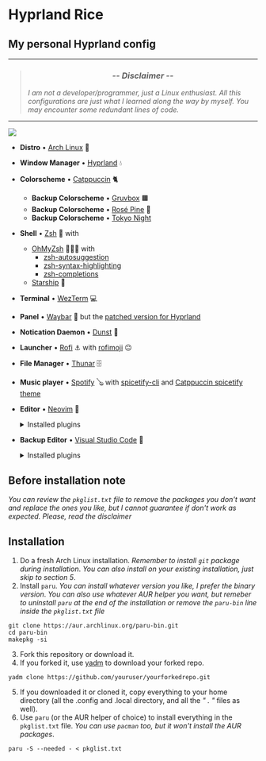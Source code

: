 # Hyprland Rice
## My personal Hyprland config
___
> ### <div align="center">*-- Disclaimer --*   </div>
> *I am not a developer/programmer, just a Linux enthusiast. All this configurations are just what I learned along the way by myself. You may encounter some redundant lines of code.*
___
<img src="https://i.imgur.com/JhX9fEu.jpg">

* **Distro** • [Arch Linux](https://archlinux.org/) 🐧
* **Window Manager** • [Hyprland](https://hyprland.org/) 💧
* **Colorscheme** • [Catppuccin](https://github.com/catppuccin) 🐈
  * **Backup Colorscheme** • [Gruvbox](https://github.com/sainnhe/gruvbox-material) 🟫
  * **Backup Colorscheme** • [Rosé Pine](https://rosepinetheme.com/) 🌹
  * **Backup Colorscheme** • [Tokyo Night]() 
* **Shell** • [Zsh](https://www.zsh.org) 🐚 with
  * [OhMyZsh](https://ohmyz.sh/) 🧑‍🤝‍🧑 with
    * [zsh-autosuggestion](https://github.com/zsh-users/zsh-autosuggestions)
    * [zsh-syntax-highlighting](https://github.com/zsh-users/zsh-syntax-highlighting)
    * [zsh-completions](https://github.com/zsh-users/zsh-completions)
  * [Starship](https://github.com/starship/starship) 🚀
* **Terminal** • [WezTerm](https://github.com/wez/wezterm) 💻
* **Panel** • [Waybar](https://github.com/Alexays/Waybar) 🍫 but the [patched version for Hyprland](https://aur.archlinux.org/packages/waybar-hyprland-git)
* **Notication Daemon** • [Dunst](https://github.com/dunst-project/dunst) 🔔
* **Launcher** • [Rofi](https://github.com/davatorium/rofi) ⚓ with [rofimoji](https://github.com/fdw/rofimoji) 😐
* **File Manager** • [Thunar](https://archlinux.org/packages/extra/x86_64/thunar/) 🗄️
* **Music player** • [Spotify](https://open.spotify.com/) 🪕 with [spicetify-cli](https://spicetify.app/) and [Catppuccin spicetify theme](https://github.com/catppuccin/spicetify)
* **Editor** • [Neovim](https://neovim.io/) 📝  
  <details>
  <summary>Installed plugins</summary>

    * [Packer](https://github.com/wbthomason/packer.nvim)
    * [lualine](https://github.com/nvim-lualine/lualine.nvim)
    * [nvim-treesitter](https://github.com/nvim-treesitter/nvim-treesitter)
    * [bufferline](https://github.com/akinsho/bufferline.nvim)
    * [nvim-tree.lua](https://github.com/nvim-tree/nvim-tree.lua)
    * [nvim-ts-autotag](https://github.com/windwp/nvim-ts-autotag)
    * [nvim-ts-rainbow](https://github.com/HiPhish/nvim-ts-rainbow2)
    * [nvim-autopairs](https://github.com/windwp/nvim-autopairs)
    * [which-key](https://github.com/folke/which-key.nvim)
    * [telescope.nvim](https://github.com/nvim-telescope/telescope.nvim)
    * [nvim-lspconfig](https://github.com/neovim/nvim-lspconfig)
    * [cmp-nvim-lsp](https://github.com/hrsh7th/cmp-nvim-lsp)
    * [cmp-buffer](https://github.com/hrsh7th/cmp-buffer)
    * [cmp-path](https://github.com/hrsh7th/cmp-path)
    * [cmp-cmdline](https://github.com/hrsh7th/cmp-cmdline)
    * [nvim-cmp](https://github.com/hrsh7th/nvim-cmp)
    * [cmp-vsnip](https://github.com/hrsh7th/cmp-vsnip)
    * [vim-vsnip](https://github.com/hrsh7th/vim-vsnip)
    * [lspkind-nvim](https://github.com/onsails/lspkind.nvim)
    * [mason.nvim](https://github.com/williamboman/mason.nvim)
    * [mason-lspconfig.nvim](https://github.com/williamboman/mason-lspconfig.nvim)
    * [nvim-colorizer.lua](https://github.com/norcalli/nvim-colorizer.lua)
    * [twilight.nvim](https://github.com/folke/twilight.nvim)
    * [indent-blankline.nvim](https://github.com/lukas-reineke/indent-blankline.nvim)
    * [nvim-comment](https://github.com/terrortylor/nvim-comment)
    * [alpha-nvim](https://github.com/goolord/alpha-nvim)
    * [gitsigns.nvim](https://github.com/lewis6991/gitsigns.nvim)
    * There's some other colorschemes inside `lua/plugins.lua` that I used in the past, but I will leave it there just in case.
  </details>  

* **Backup Editor** • [Visual Studio Code](https://code.visualstudio.com/) 📝
  <details>
  <summary>Installed plugins</summary>

     * [Auto Rename Tag](https://marketplace.visualstudio.com/items?itemName=formulahendry.auto-rename-tag)
     * [Catppuccin for VSCode](https://marketplace.visualstudio.com/items?itemName=Catppuccin.catppuccin-vsc)
     * [Code Spell Checker](https://marketplace.visualstudio.com/items?itemName=streetsidesoftware.code-spell-checker)
     * [Django](https://marketplace.visualstudio.com/items?itemName=batisteo.vscode-django)
     * [Font Awesome Auto-complete & Preview](https://marketplace.visualstudio.com/items?itemName=Janne252.fontawesome-autocomplete)
     * [Gruvbox Material](https://marketplace.visualstudio.com/items?itemName=sainnhe.gruvbox-material)
     * [HTML CSS Support](https://marketplace.visualstudio.com/items?itemName=ecmel.vscode-html-css)
     * [Indenticator](https://marketplace.visualstudio.com/items?itemName=SirTori.indenticator)
     * [Markdown All in One](https://marketplace.visualstudio.com/items?itemName=yzhang.markdown-all-in-one)
     * [Prettier - Code formatter](https://marketplace.visualstudio.com/items?itemName=esbenp.prettier-vscode)
     * [Python](https://marketplace.visualstudio.com/items?itemName=ms-python.python)
     * [Rasi](https://marketplace.visualstudio.com/items?itemName=dlasagno.rasi)
     * [Rosé Pine](https://marketplace.visualstudio.com/items?itemName=mvllow.rose-pine) 
     * [Spanish - Code Spell Checker](https://marketplace.visualstudio.com/items?itemName=streetsidesoftware.code-spell-checker-spanish)
     * [Tokyo Night](https://marketplace.visualstudio.com/items?itemName=enkia.tokyo-night)
     * [vscode-icons](https://marketplace.visualstudio.com/items?itemName=vscode-icons-team.vscode-icons)
  </summary>

## Before installation note
*You can review the `pkglist.txt` file to remove the packages you don't want and replace the ones you like, but I cannot guarantee if don't work as expected. Please, read the disclaimer*

## Installation
1. Do a fresh Arch Linux installation. *Remember to install `git` package during installation*. *You can also install on your existing installation, just skip to section 5*.
2. Install `paru`. *You can install whatever version you like, I prefer the binary version*. *You can also use whatever AUR helper you want, but remeber to uninstall `paru` at the end of the installation or remove the `paru-bin` line inside the `pkglist.txt` file*  
```
git clone https://aur.archlinux.org/paru-bin.git
cd paru-bin
makepkg -si
```  
3. Fork this repository or download it.  
4. If you forked it, use [yadm](https://yadm.io/) to download your forked repo.
  ```
  yadm clone https://github.com/youruser/yourforkedrepo.git
  ```  
5. If you downloaded it or cloned it, copy everything to your home directory (all the .config and .local directory, and all the *" . "* files as well).
6. Use `paru` (or the AUR helper of choice) to install everything in the `pkglist.txt` file. *You can use `pacman` too, but it won't install the AUR packages*.
```
paru -S --needed - < pkglist.txt
```  